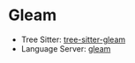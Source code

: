 # Gleam

- Tree Sitter: [tree-sitter-gleam](https://github.com/gleam-lang/tree-sitter-gleam)
- Language Server: [gleam](https://github.com/gleam-lang/gleam)
